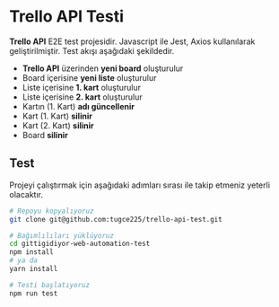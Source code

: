 # Trello API Testi
**Trello API** E2E test projesidir. Javascript ile Jest, Axios kullanılarak geliştirilmiştir.
Test akışı aşağıdaki şekildedir.

- **Trello API** üzerinden **yeni board** oluşturulur
- Board içerisine **yeni liste** oluşturulur
- Liste içerisine **1. kart** oluşturulur
- Liste içerisine **2. kart** oluşturulur 
- Kartın (1. Kart) **adı güncellenir**
- Kart (1. Kart) **silinir**
- Kart (2. Kart) **silinir**
- Board **silinir**

## Test
Projeyi çalıştırmak için aşağıdaki adımları sırası ile takip etmeniz yeterli olacaktır.
```bash
# Repoyu kopyalıyoruz
git clone git@github.com:tugce225/trello-api-test.git

# Bağımlılıları yüklüyoruz
cd gittigidiyor-web-automation-test
npm install
# ya da
yarn install

# Testi başlatıyoruz
npm run test
```
